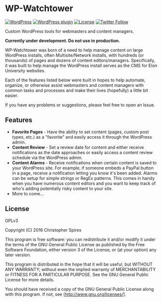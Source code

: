 # WP-Watchtower

[![WordPress](https://img.shields.io/badge/wordpress-dev-red.svg?maxAge=2592000)]() 
[![WordPress plugin](https://img.shields.io/badge/plugin-v0.0.1-blue.svg?maxAge=2592000)]() 
[![License](http://img.shields.io/:license-gpl3-blue.svg?maxAge=2592000)](http://www.gnu.org/licenses/gpl-3.0.html)
[![Twitter Follow](https://img.shields.io/twitter/follow/shields_io.svg?style=social&label=Follow&maxAge=2592000)](https://twitter.com/boda82)

Custom WordPress tools for webmasters and content managers.

**Currently under development. Do not use in production.**

WP-Watchtower was born of a need to help manage content on large WordPress installs, often Multisite/Network installs, with hundreds (or thousands) of pages and dozens of content editors/managers. Specifically, it was built to help manage the WordPress install serves as the CMS for Elon University websites.

Each of the features listed below were built in hopes to help automate, organize, or otherwise assist webmasters and content managers with common tasks and processes and make their lives (hopefully) a little bit easier.

If you have any problems or suggestions, please feel free to open an Issue.

## Features

* **Favorite Pages** - Have the ability to set content (pages, custom post types, etc.) as a "favorite" and easily access it through the WordPress admin. 
* **Content Review** - Set a review date for content and either receive notifications as the date approaches or easily access a content review schedule via the WordPress admin. 
* **Content Alarms** - Receive notifications when certain content is saved to your WordPress site. For example, if someone embeds a PayPal button in a page, receive a notification letting you know it's been added. Alarms can be setup for simple strings or RegEx patterns. This comes in handy when you have numerous content editors and you want to keep track of who's adding potentially risky content to your site. 
* More to come...

## License

GPLv3

Copyright (C) 2016 Christopher Spires

This program is free software: you can redistribute it and/or modify it under the terms of the GNU General Public License as published by the Free Software Foundation, either version 3 of the License, or (at your option) any later version.

This program is distributed in the hope that it will be useful, but WITHOUT ANY WARRANTY; without even the implied warranty of MERCHANTABILITY or FITNESS FOR A PARTICULAR PURPOSE.  See the GNU General Public License for more details.

You should have received a copy of the GNU General Public License along with this program.  If not, see [http://www.gnu.org/licenses/].
